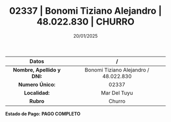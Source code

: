 ﻿---
title: 02337 | Bonomi Tiziano Alejandro | 48.022.830 | CHURRO
date: 20/01/2025
draft: false
tags: ['mar-del-tuyu', 'titular', 'churro']
---

|          **Datos**          |  /  |
|:---------------------------:|:---:|
| **Nombre, Apellido y DNI:** | Bonomi Tiziano Alejandro / 48.022.830 |
|      **Numero Único:**      | 02337 |
|        **Localidad:**       | Mar Del Tuyu |
|          **Rubro**          | Churro |

**Estado de Pago:** **PAGO COMPLETO**
